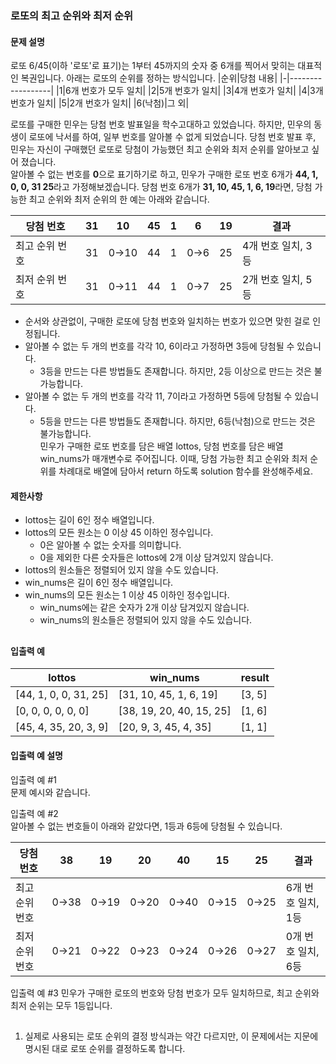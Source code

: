 ### 로또의 최고 순위와 최저 순위

#### 문제 설명
로또 6/45(이하 '로또'로 표기)는 1부터 45까지의 숫자 중 6개를 찍어서 맞히는 대표적인 복권입니다. 아래는 로또의 순위를 정하는 방식입니다.
|순위|당첨 내용|
|-|------------------|
|1|6개 번호가 모두 일치|
|2|5개 번호가 일치|
|3|4개 번호가 일치|
|4|3개 번호가 일치|
|5|2개 번호가 일치|
|6(낙첨)|그 외|

로또를 구매한 민우는 당첨 번호 발표일을 학수고대하고 있었습니다. 하지만, 민우의 동생이 로또에 낙서를 하여, 일부 번호를 알아볼 수 없게 되었습니다. 당첨 번호 발표 후, 민우는 자신이 구매했던 로또로 당첨이 가능했던 최고 순위와 최저 순위를 알아보고 싶어 졌습니다.  
알아볼 수 없는 번호를 <b>0</b>으로 표기하기로 하고, 민우가 구매한 로또 번호 6개가 <b>44, 1, 0, 0, 31 25</b>라고 가정해보겠습니다. 당첨 번호 6개가 <b>31, 10, 45, 1, 6, 19</b>라면, 당첨 가능한 최고 순위와 최저 순위의 한 예는 아래와 같습니다.

|당첨 번호|31|10|45|1|6|19|결과|
|-------------|--|----|--|-|---|--|-----------------|
|최고 순위 번호|31|0→10|44|1|0→6|25|4개 번호 일치, 3등|
|최저 순위 번호|31|0→11|44|1|0→7|25|2개 번호 일치, 5등|

* 순서와 상관없이, 구매한 로또에 당첨 번호와 일치하는 번호가 있으면 맞힌 걸로 인정됩니다.  
* 알아볼 수 없는 두 개의 번호를 각각 10, 6이라고 가정하면 3등에 당첨될 수 있습니다.  
  * 3등을 만드는 다른 방법들도 존재합니다. 하지만, 2등 이상으로 만드는 것은 불가능합니다.  
* 알아볼 수 없는 두 개의 번호를 각각 11, 7이라고 가정하면 5등에 당첨될 수 있습니다.  
  * 5등을 만드는 다른 방법들도 존재합니다. 하지만, 6등(낙첨)으로 만드는 것은 불가능합니다.  
민우가 구매한 로또 번호를 담은 배열 lottos, 당첨 번호를 담은 배열 win_nums가 매개변수로 주어집니다. 이때, 당첨 가능한 최고 순위와 최저 순위를 차례대로 배열에 담아서 return 하도록 solution 함수를 완성해주세요.  

#### 제한사항
* lottos는 길이 6인 정수 배열입니다.  
* lottos의 모든 원소는 0 이상 45 이하인 정수입니다.  
  * 0은 알아볼 수 없는 숫자를 의미합니다.  
  * 0을 제외한 다른 숫자들은 lottos에 2개 이상 담겨있지 않습니다.  
* lottos의 원소들은 정렬되어 있지 않을 수도 있습니다.  
* win_nums은 길이 6인 정수 배열입니다.  
* win_nums의 모든 원소는 1 이상 45 이하인 정수입니다.  
  * win_nums에는 같은 숫자가 2개 이상 담겨있지 않습니다.  
  * win_nums의 원소들은 정렬되어 있지 않을 수도 있습니다.  
<h2></h2>

#### 입출력 예
|lottos|win_nums|result|
|---------------------|----------------------|------|
|[44, 1, 0, 0, 31, 25]|[31, 10, 45, 1, 6, 19]|[3, 5]|
|[0, 0, 0, 0, 0, 0]|[38, 19, 20, 40, 15, 25]|[1, 6]|
|[45, 4, 35, 20, 3, 9]|[20, 9, 3, 45, 4, 35]|[1, 1]|

#### 입출력 예 설명
입출력 예 #1  
문제 예시와 같습니다.  

입출력 예 #2  
알아볼 수 없는 번호들이 아래와 같았다면, 1등과 6등에 당첨될 수 있습니다.  

|당첨 번호|38|19|20|40|15|25|결과|
|-------------|----|----|----|----|----|----|-----------------|
|최고 순위 번호|0→38|0→19|0→20|0→40|0→15|0→25|6개 번호 일치, 1등|
|최저 순위 번호|0→21|0→22|0→23|0→24|0→26|0→27|0개 번호 일치, 6등|

입출력 예 #3
민우가 구매한 로또의 번호와 당첨 번호가 모두 일치하므로, 최고 순위와 최저 순위는 모두 1등입니다.  
<h2></h2>

1. 실제로 사용되는 로또 순위의 결정 방식과는 약간 다르지만, 이 문제에서는 지문에 명시된 대로 로또 순위를 결정하도록 합니다.  
